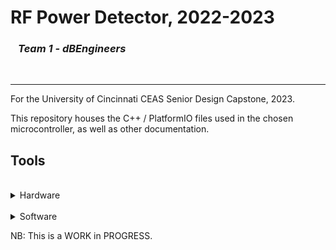 <h1> RF Power Detector, 2022-2023 </h1>
<h3> &ensp; <i>Team 1 - dBEngineers</i> </h3>
<br>

- - - -

For the University of Cincinnati CEAS Senior Design Capstone, 2023.

This repository houses the C++ / PlatformIO files used in the chosen microcontroller, as well as other documentation.

## Tools
<br>
<details>
<summary>Hardware</summary>
<ul>
	<li>
		Teensy 4.1
		<ul>
			<li>8MB PSRAM addon</li>
			<li>16MB NOR Flash (Planned)</li>
		</ul>
	</li>
	<li>Power Analyzer IC (WIP)</li>
</ul>
</details>

<br>
<details>
<summary>Software</summary>
<ul>
	<li>Visual Studio Code</li>
	<li>PlatformIO</li>
</ul>
</details>

NB: This is a WORK in PROGRESS.
